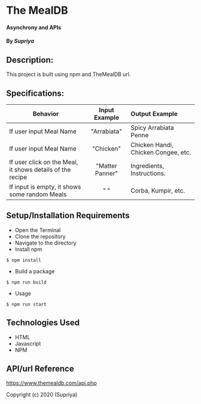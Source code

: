 # **The MealDB**

#### Asynchrony and APIs

#### By _**Supriya**_

## Description:

This project is built using npm and TheMealDB url.

## Specifications:

| Behavior                                                  |  Input Example  | Output Example                      |
| --------------------------------------------------------- | :-------------: | :---------------------------------- |
| If user input Meal Name                                   |   "Arrabiata"   | Spicy Arrabiata Penne               |
| If user input Meal Name                                   |    "Chicken"    | Chicken Handi, Chicken Congee, etc. |
| If user click on the Meal, it shows details of the recipe | "Matter Panner" | Ingredients, Instructions.          |
| If input is empty, it shows some random Meals             |       " "       | Corba, Kumpir, etc.                 |

## Setup/Installation Requirements

- Open the Terminal
- Clone the repository
- Navigate to the directory
- Install npm

```
$ npm install
```

- Build a package

```
$ npm run build
```

- Usage

```
$ npm run start
```

## Technologies Used

- HTML
- Javascript
- NPM

## API/url Reference

https://www.themealdb.com/api.php

Copyright (c) 2020 (Supriya)
